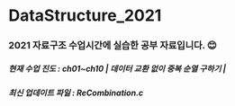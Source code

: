 # DataStructure_2021
<h3> 2021 자료구조 수업시간에 실습한 공부 자료입니다. 😊 </h3>
<h5> 현재 수업 진도 : ch01~ch10 | 데이터 교환 없이 중복 순열 구하기 | </h5>
<h5> 최신 업데이트 파일 : ReCombination.c </h5>
